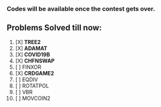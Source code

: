 ### Codes will be available once the contest gets over.

## Problems Solved till now:

1. [X] **TREE2**
2. [X] **ADAMAT**
3. [X] **COVID19B**
4. [X] **CHFNSWAP**
5. [ ] FINXOR
6. [X] **CRDGAME2**
7. [ ] EQDIV
8. [ ] ROTATPOL
9. [ ] VBR
10. [ ] MOVCOIN2
